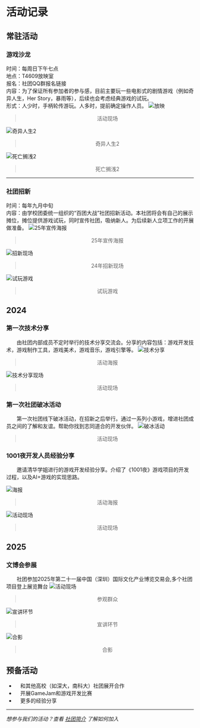 # 活动记录

## 常驻活动
### 游戏沙龙
时间：每周日下午七点  
地点：T4609放映室  
报名：社团QQ群报名链接  
内容：为了保证所有参加者的参与感，目前主要玩一些电影式的剧情游戏（例如奇异人生，Her Story，暴雨等），后续也会考虑经典游戏的试玩。  
形式：人少时，手柄轮传游玩。人多时，提前确定操作人员。
![放映](/assets/images/05bc0f7037e64e74114e8ef0e79e336b.jpg "放映现场")
><center>活动现场</center>
![奇异人生2](/assets/images/df58292686ca9d243cd4d3813113fe1.jpg "Life is Strange 2")
><center>奇异人生2</center>
![死亡搁浅2](/assets/images/3e42730a0b5ba56474c7dea6a8b7b399.jpg "Death Stranding2")
><center>死亡搁浅2</center>

---

### 社团招新
时间：每年九月中旬  
内容：由学校团委统一组织的“百团大战”社团招新活动。本社团将会有自己的展示摊位，摊位提供游戏试玩，同时宣传社团，吸纳新人。为后续新人立项工作的开展做准备。
![25年宣传海报](/assets/images/26dc6f16b1b1549a785b4ceb3b10d0b2.jpg "25年宣传海报")
><center>25年宣传海报</center>
![招新现场](/assets/images/0dcd277096c7b9d4aa37c3b7ad8ffa5b.jpg "招新现场")
><center>24年招新现场</center>
![试玩游戏](/assets/images/3838758983d6169c4856c85755a3e2dc.jpg "试玩游戏")
><center>试玩游戏</center>
## 2024
### 第一次技术分享
&emsp;&emsp;由社团内部成员不定时举行的技术分享交流会。分享的内容包括：游戏开发技术，游戏制作工具，游戏美术，游戏音乐，游戏引擎等。
![技术分享](/assets/images/share.png "技术分享")
><center>活动海报</center>
![技术分享现场](/assets/images/ec62c14e79e77c0ff21b78af2383070.jpg "技术分享现场")
><center>活动现场</center>
### 第一次社团破冰活动
&emsp;&emsp;第一次社团线下破冰活动，在招新之后举行。通过一系列小游戏，增进社团成员之间的了解和友谊。帮助你找到志同道合的开发伙伴。
![破冰活动](/assets/images/12202a48e61ad931d04876c617cb971.jpg "破冰活动")
><center>活动现场</center>
### 1001夜开发人员经验分享
&emsp;&emsp;邀请清华学姐进行的游戏开发经验分享。介绍了《1001夜》游戏项目的开发过程，以及AI+游戏的实现思路。

![海报](/assets/images/海报.jpg "海报")
><center>活动海报</center>
![活动现场](/assets/images/8c8ad4c2d5422afe35f321300e7a64d6.jpg "活动现场")
><center>活动现场</center>
## 2025
### 文博会参展
&emsp;&emsp;社团参加2025年第二十一届中国（深圳）国际文化产业博览交易会,多个社团项目登上展览舞台
![活动现场](/assets/images/4d58cce75c85c0a63320d2f61e104f34.jpg "参观群众")
><center>参观群众</center>
![宣讲环节](/assets/images/f298f0256f4edab6c647da2c23bbe551.jpg "宣讲环节")
><center>宣讲环节</center>
![合影](/assets/images/b61ca98d7ccee547f5de4695b18e4cfd.jpg "合影")
><center>合影</center>
## 预备活动
- &emsp;和其他高校（如深大，南科大）社团展开合作  
- &emsp;开展GameJam和游戏开发比赛  
- &emsp;更多的经验分享  


---

*想参与我们的活动？查看 [社团简介](社团介绍.md) 了解如何加入*
